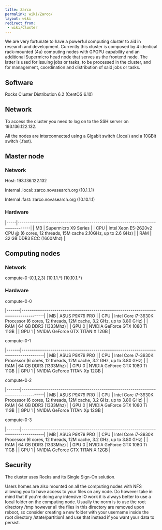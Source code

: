 ```yaml
---
title: Zarco
permalink: wiki/Zarco/
layout: wiki
redirect_from:
 - wiki/Cluster
---
```


We are very fortunate to have a powerful computing cluster to aid in
research and development. Currently this cluster is composed by 4
identical rack-mounted (4u) computing nodes with GPGPU capability and an
additional Supermicro head node that serves as the frontend node. The
latter is used for issuing jobs or tasks, to be processed in the
cluster, and for management, coordination and distribution of said jobs
or tasks.

Software
--------

Rocks Cluster Distribution 6.2 (CentOS 6.10)

Network
-------

To access the cluster you need to log on to the SSH server on
193.136.122.132.

All the nodes are interconnected using a Gigabit switch (.local) and a
10GBit switch (.fast).

Master node
-----------

### Network

Host: 193.136.122.132

Internal .local: zarco.novasearch.org (10.1.1.1)

Internal .fast: zarco.novasearch.org (10.10.1.1)

### Hardware

|-----|------------------------------------------------------------------------------------|
| MB  | Supermicro X9 Series                                                               |
| CPU | Intel Xeon E5-2620v2 CPU @ (6 cores, 12 threads, 15M cache 2.10GHz, up to 2.6 GHz) |
| RAM | 32 GB DDR3 ECC (1600Mhz)                                                           |

Computing nodes
---------------

### Network

compute-0-{0,1,2,3} (10.1.1.\*) (10.10.1.\*)

### Hardware

compute-0-0

|-------|-----------------------------------------------------------------------------------------|
| MB    | ASUS P9X79 PRO                                                                          |
| CPU   | Intel Core i7-3930K Processor (6 cores, 12 threads, 12M cache, 3.2 GHz, up to 3.80 GHz) |
| RAM   | 64 GB DDR3 (1333Mhz)                                                                    |
| GPU 0 | NVIDIA GeForce GTX 1080 Ti 11GB                                                         |
| GPU 1 | NVIDIA GeForce GTX TITAN X 12GB                                                         |

compute-0-1

|-------|-----------------------------------------------------------------------------------------|
| MB    | ASUS P9X79 PRO                                                                          |
| CPU   | Intel Core i7-3930K Processor (6 cores, 12 threads, 12M cache, 3.2 GHz, up to 3.80 GHz) |
| RAM   | 64 GB DDR3 (1333Mhz)                                                                    |
| GPU 0 | NVIDIA GeForce GTX 1080 Ti 11GB                                                         |
| GPU 1 | NVIDIA GeForce TITAN Xp 12GB                                                            |

compute-0-2

|-------|-----------------------------------------------------------------------------------------|
| MB    | ASUS P9X79 PRO                                                                          |
| CPU   | Intel Core i7-3930K Processor (6 cores, 12 threads, 12M cache, 3.2 GHz, up to 3.80 GHz) |
| RAM   | 64 GB DDR3 (1333Mhz)                                                                    |
| GPU 0 | NVIDIA GeForce GTX 1080 Ti 11GB                                                         |
| GPU 1 | NVIDIA GeForce TITAN Xp 12GB                                                            |

compute-0-3

|-------|-----------------------------------------------------------------------------------------|
| MB    | ASUS P9X79 PRO                                                                          |
| CPU   | Intel Core i7-3930K Processor (6 cores, 12 threads, 12M cache, 3.2 GHz, up to 3.80 GHz) |
| RAM   | 64 GB DDR3 (1333Mhz)                                                                    |
| GPU 0 | NVIDIA GeForce GTX 1080 Ti 11GB                                                         |
| GPU 1 | NVIDIA GeForce GTX TITAN X 12GB                                                         |

Security
--------

The cluster uses Rocks and its Single Sign-On solution.

Users homes are also mounted on all the computing nodes with NFS
allowing you to have access to your files on any node. Do however take
in mind that if you're doing any intensive IO work it is always better
to use a local folder on the computing node. Usually the norm is to use
the root directory /tmp however all the files in this directory are
removed upon reboot, so consider creating a new folder with your
username inside the root directory /state/partition1 and use that
instead if you want your data to persist.
